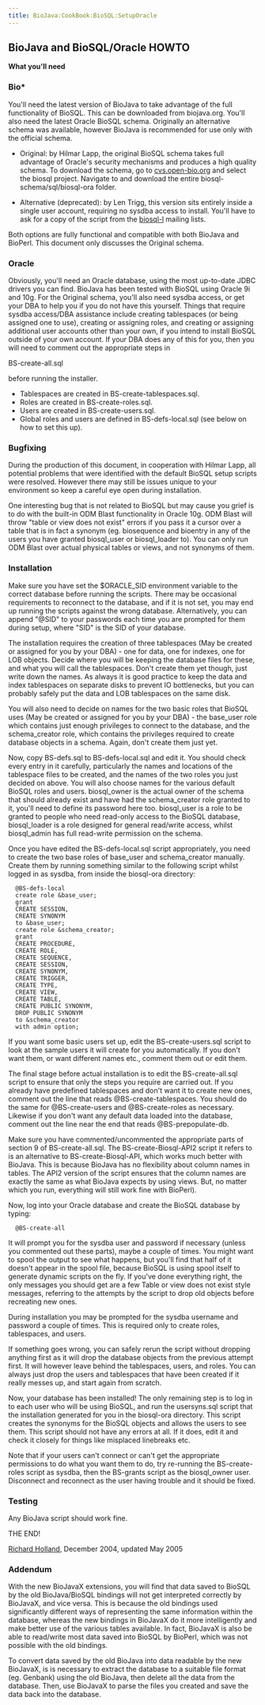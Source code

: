 ```yaml
---
title: BioJava:CookBook:BioSQL:SetupOracle
---
```


BioJava and BioSQL/Oracle HOWTO
-------------------------------

**What you'll need**

### Bio\*

You'll need the latest version of BioJava to take advantage of the full
functionality of BioSQL. This can be downloaded from biojava.org. You'll
also need the latest Oracle BioSQL schema. Originally an alternative
schema was available, however BioJava is recommended for use only with
the official schema.

-   Original: by Hilmar Lapp, the original BioSQL schema takes full
    advantage of Oracle's security mechanisms and produces a high
    quality schema. To download the schema, go to
    [cvs.open-bio.org](http://cvs.open-bio.org/) and select the biosql
    project. Navigate to and download the entire
    biosql-schema/sql/biosql-ora folder.

<!-- -->

-   Alternative (deprecated): by Len Trigg, this version sits entirely
    inside a single user account, requiring no sysdba access to install.
    You'll have to ask for a copy of the script from the
    [biosql-l](http://obda.open-bio.org/mailman/listinfo/biosql-l)
    mailing lists.

Both options are fully functional and compatible with both BioJava and
BioPerl. This document only discusses the Original schema.

### Oracle

Obviously, you'll need an Oracle database, using the most up-to-date
JDBC drivers you can find. BioJava has been tested with BioSQL using
Oracle 9i and 10g. For the Original schema, you'll also need sysdba
access, or get your DBA to help you if you do not have this yourself.
Things that require sysdba access/DBA assistance include creating
tablespaces (or being assigned one to use), creating or assigning roles,
and creating or assigning additional user accounts other than your own,
if you intend to install BioSQL outside of your own account. If your DBA
does any of this for you, then you will need to comment out the
appropriate steps in

BS-create-all.sql

before running the installer.

-   Tablespaces are created in BS-create-tablespaces.sql.
-   Roles are created in BS-create-roles.sql.
-   Users are created in BS-create-users.sql.
-   Global roles and users are defined in BS-defs-local.sql (see below
    on how to set this up).

### Bugfixing

During the production of this document, in cooperation with Hilmar Lapp,
all potential problems that were identified with the default BioSQL
setup scripts were resolved. However there may still be issues unique to
your environment so keep a careful eye open during installation.

One interesting bug that is not related to BioSQL but may cause you
grief is to do with the built-in ODM Blast functionality in Oracle 10g.
ODM Blast will throw "table or view does not exist" errors if you pass
it a cursor over a table that is in fact a synonym (eg. biosequence and
bioentry in any of the users you have granted biosql\_user or
biosql\_loader to). You can only run ODM Blast over actual physical
tables or views, and not synonyms of them.

### Installation

Make sure you have set the $ORACLE\_SID environment variable to the
correct database before running the scripts. There may be occasional
requirements to reconnect to the database, and if it is not set, you may
end up running the scripts against the wrong database. Alternatively,
you can append "@SID" to your passwords each time you are prompted for
them during setup, where "SID" is the SID of your database.

The installation requires the creation of three tablespaces (May be
created or assigned for you by your DBA) - one for data, one for
indexes, one for LOB objects. Decide where you will be keeping the
database files for these, and what you will call the tablespaces. Don't
create them yet though, just write down the names. As always it is good
practice to keep the data and index tablespaces on separate disks to
prevent IO bottlenecks, but you can probably safely put the data and LOB
tablespaces on the same disk.

You will also need to decide on names for the two basic roles that
BioSQL uses (May be created or assigned for you by your DBA) - the
base\_user role which contains just enough privileges to connect to the
database, and the schema\_creator role, which contains the privileges
required to create database objects in a schema. Again, don't create
them just yet.

Now, copy BS-defs.sql to BS-defs-local.sql and edit it. You should check
every entry in it carefully, particularly the names and locations of the
tablespace files to be created, and the names of the two roles you just
decided on above. You will also choose names for the various default
BioSQL roles and users. biosql\_owner is the actual owner of the schema
that should already exist and have had the schema\_creator role granted
to it, you'll need to define its password here too. biosql\_user is a
role to be granted to people who need read-only access to the BioSQL
database, biosql\_loader is a role designed for general read/write
access, whilst biosql\_admin has full read-write permission on the
schema.

Once you have edited the BS-defs-local.sql script appropriately, you
need to create the two base roles of base\_user and schema\_creator
manually. Create them by running something similar to the following
script whilst logged in as sysdba, from inside the biosql-ora directory:

`  @BS-defs-local`  
`  create role &base_user;`  
`  grant `  
`  CREATE SESSION,`  
`  CREATE SYNONYM`  
`  to &base_user;`  
`  create role &schema_creator;`  
`  grant `  
`  CREATE PROCEDURE,`  
`  CREATE ROLE,`  
`  CREATE SEQUENCE,`  
`  CREATE SESSION,`  
`  CREATE SYNONYM,`  
`  CREATE TRIGGER,`  
`  CREATE TYPE,`  
`  CREATE VIEW,`  
`  CREATE TABLE,`  
`  CREATE PUBLIC SYNONYM,`  
`  DROP PUBLIC SYNONYM`  
`  to &schema_creator`  
`  with admin option;`

If you want some basic users set up, edit the BS-create-users.sql script
to look at the sample users it will create for you automatically. If you
don't want them, or want different names etc., comment them out or edit
them.

The final stage before actual installation is to edit the
BS-create-all.sql script to ensure that only the steps you require are
carried out. If you already have predefined tablespaces and don't want
it to create new ones, comment out the line that reads
@BS-create-tablespaces. You should do the same for @BS-create-users and
@BS-create-roles as necessary. Likewise if you don't want any default
data loaded into the database, comment out the line near the end that
reads @BS-prepopulate-db.

Make sure you have commented/uncommented the appropriate parts of
section 9 of BS-create-all.sql. The BS-create-Biosql-API2 script it
refers to is an alternative to BS-create-Biosql-API, which works much
better with BioJava. This is because BioJava has no flexibility about
column names in tables. The API2 version of the script ensures that the
column names are exactly the same as what BioJava expects by using
views. But, no matter which you run, everything will still work fine
with BioPerl).

Now, log into your Oracle database and create the BioSQL database by
typing:

`  @BS-create-all`

It will prompt you for the sysdba user and password if necessary (unless
you commented out these parts), maybe a couple of times. You might want
to spool the output to see what happens, but you'll find that half of it
doesn't appear in the spool file, because BioSQL is using spool itself
to generate dynamic scripts on the fly. If you've done everything right,
the only messages you should get are a few Table or view does not exist
style messages, referring to the attempts by the script to drop old
objects before recreating new ones.

During installation you may be prompted for the sysdba username and
password a couple of times. This is required only to create roles,
tablespaces, and users.

If something goes wrong, you can safely rerun the script without
dropping anything first as it will drop the database objects from the
previous attempt first. It will however leave behind the tablespaces,
users, and roles. You can always just drop the users and tablespaces
that have been created if it really messes up, and start again from
scratch.

Now, your database has been installed! The only remaining step is to log
in to each user who will be using BioSQL, and run the usersyns.sql
script that the installation generated for you in the biosql-ora
directory. This script creates the synonyms for the BioSQL objects and
allows the users to see them. This script should not have any errors at
all. If it does, edit it and check it closely for things like misplaced
linebreaks etc.

Note that if your users can't connect or can't get the appropriate
permissions to do what you want them to do, try re-running the
BS-create-roles script as sysdba, then the BS-grants script as the
biosql\_owner user. Disconnect and reconnect as the user having trouble
and it should be fixed.

### Testing

Any BioJava script should work fine.

THE END!

[Richard Holland](User:Rholland "wikilink"), December 2004, updated May
2005

### Addendum

With the new BioJavaX extensions, you will find that data saved to
BioSQL by the old BioJava/BioSQL bindings will not get interpreted
correctly by BioJavaX, and vice versa. This is because the old bindings
used significantly different ways of representing the same information
within the database, whereas the new bindings in BioJavaX do it more
intelligently and make better use of the various tables available. In
fact, BioJavaX is also be able to read/write most data saved into BioSQL
by BioPerl, which was not possible with the old bindings.

To convert data saved by the old BioJava into data readable by the new
BioJavaX, is is necessary to extract the database to a suitable file
format (eg. Genbank) using the old BioJava, then delete all the data
from the database. Then, use BioJavaX to parse the files you created and
save the data back into the database.
